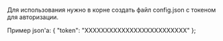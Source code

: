 Для использования нужно в корне создать файл config.json  с токеном для авторизации.

Пример json'а: { "token": "XXXXXXXXXXXXXXXXXXXXXXXXX" };